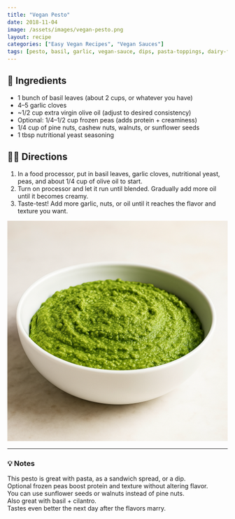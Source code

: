 ```yaml
---
title: "Vegan Pesto"
date: 2018-11-04
image: /assets/images/vegan-pesto.png
layout: recipe
categories: ["Easy Vegan Recipes", "Vegan Sauces"]
tags: [pesto, basil, garlic, vegan-sauce, dips, pasta-toppings, dairy-free]
---
```


## 🧾 Ingredients

- 1 bunch of basil leaves (about 2 cups, or whatever you have)
- 4–5 garlic cloves
- ~1/2 cup extra virgin olive oil (adjust to desired consistency)
- Optional: 1/4–1/2 cup frozen peas (adds protein + creaminess)
- 1/4 cup of pine nuts, cashew nuts, walnuts, or sunflower seeds
- 1 tbsp nutritional yeast seasoning

## 👩‍🍳 Directions

1. In a food processor, put in basil leaves, garlic cloves, nutritional yeast, peas, and about 1/4 cup of olive oil to start.
2. Turn on processor and let it run until blended. Gradually add more oil until it becomes creamy.
3. Taste-test! Add more garlic, nuts, or oil until it reaches the flavor and texture you want.

![Easy Vegan Pesto](/assets/images/vegan-pesto.png)

---

### 💡 Notes

This pesto is great with pasta, as a sandwich spread, or a dip.  
Optional frozen peas boost protein and texture without altering flavor.  
You can use sunflower seeds or walnuts instead of pine nuts.  
Also great with basil + cilantro.  
Tastes even better the next day after the flavors marry.
